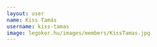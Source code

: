 ```yaml
---
layout: user
name: Kiss Tamás
username: kiss-tamas
image: legokor.hu/images/members/KissTamas.jpg
---
```

